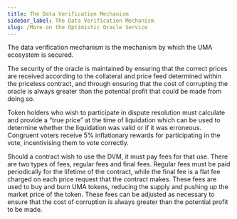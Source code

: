 ```yaml
---
title: The Data Verification Mechanism
sidebar_label: The Data Verification Mechanism
slug: /More on the Optimistic Oracle Service
---
```


The data verification mechanism is the mechanism by which the UMA ecosystem is secured.

The security of the oracle is maintained by ensuring that the correct prices are received according to the collateral and price feed determined within the priceless contract, and through ensuring that the cost of corrupting the oracle is always greater than the potential profit that could be made from doing so. 

Token holders who wish to participate in dispute resolution must calculate and provide a “true price” at the time of liquidation which can be used to determine whether the liquidation was valid or if it was erroneous.  Congruent voters receive 5% inflationary rewards for participating in the vote, incentivising them to vote correctly. 

Should a contract wish to use the DVM, it must pay fees for that use.  There are two types of fees, regular fees and final fees.  Regular fees must be paid periodically for the lifetime of the contract, while the final fee is a flat fee charged on each price request that the contract makes.  These fees are used to buy and burn UMA tokens, reducing the supply and pushing up the market price of the token.  These fees can be adjusted as necessary to ensure that the cost of corruption is always greater than the potential profit to be made. 